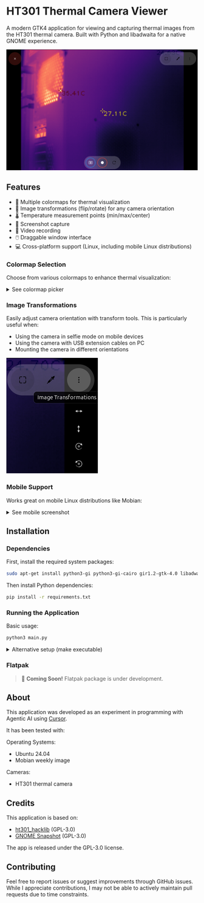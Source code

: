# HT301 Thermal Camera Viewer

A modern GTK4 application for viewing and capturing thermal images from the HT301 thermal camera. Built with Python and libadwaita for a native GNOME experience.

![Demo on PC](screenshots/demo_PC_colormap_applied.png)

## Features

- 🎨 Multiple colormaps for thermal visualization
- 🔄 Image transformations (flip/rotate) for any camera orientation
- 🌡️ Temperature measurement points (min/max/center)
- 📸 Screenshot capture
- 🎥 Video recording
- 🖱️ Draggable window interface
- 💻 Cross-platform support (Linux, including mobile Linux distributions)

### Colormap Selection
Choose from various colormaps to enhance thermal visualization:

<details>
<summary>See colormap picker</summary>

![Colormap Picker](screenshots/demo_PC_colormap_picker.png)
</details>

### Image Transformations
Easily adjust camera orientation with transform tools. This is particularly useful when:
- Using the camera in selfie mode on mobile devices
- Using the camera with USB extension cables on PC
- Mounting the camera in different orientations

![Image Transforms](screenshots/demo_PC_image_transforms_cropped.png)

### Mobile Support
Works great on mobile Linux distributions like Mobian:

<details>
<summary>See mobile screenshot</summary>

![Demo on Mobian](screenshots/demo_Mobian.png)
</details>

## Installation

### Dependencies

First, install the required system packages:
```bash
sudo apt-get install python3-gi python3-gi-cairo gir1.2-gtk-4.0 libadwaita-1-dev
```

Then install Python dependencies:
```bash
pip install -r requirements.txt
```

### Running the Application

Basic usage:
```bash
python3 main.py
```

<details>
<summary>Alternative setup (make executable)</summary>

Make the script executable and run it directly:
```bash
chmod +x main.py
./main.py
```
</details>

### Flatpak

> 🚧 **Coming Soon!** Flatpak package is under development.

## About

This application was developed as an experiment in programming with Agentic AI using [Cursor](https://www.cursor.com).

It has been tested with:

Operating Systems:
- Ubuntu 24.04
- Mobian weekly image

Cameras:
- HT301 thermal camera


## Credits

This application is based on:
- [ht301_hacklib](https://github.com/stawel/ht301_hacklib/) (GPL-3.0)
- [GNOME Snapshot](https://gitlab.gnome.org/GNOME/snapshot/) (GPL-3.0)

The app is released under the GPL-3.0 license.

## Contributing

Feel free to report issues or suggest improvements through GitHub issues. While I appreciate contributions, I may not be able to actively maintain pull requests due to time constraints.
